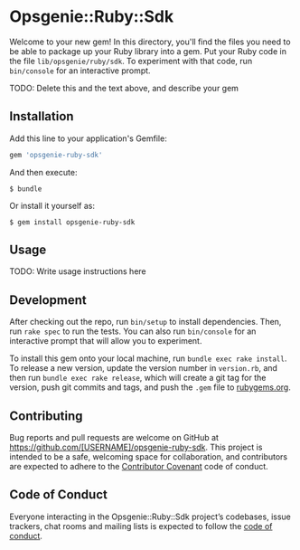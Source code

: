 # Opsgenie::Ruby::Sdk

Welcome to your new gem! In this directory, you'll find the files you need to be able to package up your Ruby library into a gem. Put your Ruby code in the file `lib/opsgenie/ruby/sdk`. To experiment with that code, run `bin/console` for an interactive prompt.

TODO: Delete this and the text above, and describe your gem

## Installation

Add this line to your application's Gemfile:

```ruby
gem 'opsgenie-ruby-sdk'
```

And then execute:

    $ bundle

Or install it yourself as:

    $ gem install opsgenie-ruby-sdk

## Usage

TODO: Write usage instructions here

## Development

After checking out the repo, run `bin/setup` to install dependencies. Then, run `rake spec` to run the tests. You can also run `bin/console` for an interactive prompt that will allow you to experiment.

To install this gem onto your local machine, run `bundle exec rake install`. To release a new version, update the version number in `version.rb`, and then run `bundle exec rake release`, which will create a git tag for the version, push git commits and tags, and push the `.gem` file to [rubygems.org](https://rubygems.org).

## Contributing

Bug reports and pull requests are welcome on GitHub at https://github.com/[USERNAME]/opsgenie-ruby-sdk. This project is intended to be a safe, welcoming space for collaboration, and contributors are expected to adhere to the [Contributor Covenant](http://contributor-covenant.org) code of conduct.

## Code of Conduct

Everyone interacting in the Opsgenie::Ruby::Sdk project’s codebases, issue trackers, chat rooms and mailing lists is expected to follow the [code of conduct](https://github.com/[USERNAME]/opsgenie-ruby-sdk/blob/master/CODE_OF_CONDUCT.md).
